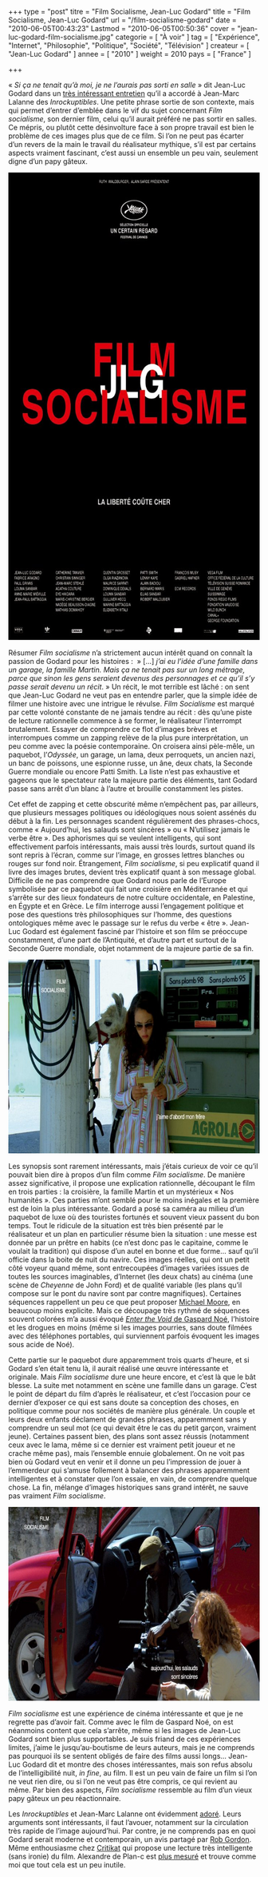 +++
type = "post"
titre = "Film Socialisme, Jean-Luc Godard"
title = "Film Socialisme, Jean-Luc Godard"
url = "/film-socialisme-godard"
date = "2010-06-05T00:43:23"
Lastmod = "2010-06-05T00:50:36"
cover = "jean-luc-godard-film-socialisme.jpg"
categorie = [ "À voir" ]
tag = [ "Expérience", "Internet", "Philosophie", "Politique", "Société", "Télévision" ]
createur = [ "Jean-Luc Godard" ]
annee = [ "2010" ]
weight = 2010
pays = [ "France" ]

+++

<p>&laquo;&nbsp;<em>Si ça ne tenait qu’à moi, je ne l’aurais pas sorti en salle</em>&nbsp;&raquo; dit Jean-Luc Godard dans un <a href="http://blogs.lesinrocks.com/cannes2010/index.php/rencontres/le-droit-dauteur-un-auteur-na-que-des-devoirs-jean-luc-godard-00551">très intéressant entretien</a> qu&rsquo;il a accordé à Jean-Marc Lalanne des <em>Inrockuptibles</em>. Une petite phrase sortie de son contexte, mais qui permet d&rsquo;entrer d&rsquo;emblée dans le vif du sujet concernant <em>Film socialisme</em>, son dernier film, celui qu&rsquo;il aurait préféré ne pas sortir en salles. Ce mépris, ou plutôt cette désinvolture face à son propre travail est bien le problème de ces images plus que de ce film. Si l&rsquo;on ne peut pas écarter d&rsquo;un revers de la main le travail du réalisateur mythique, s&rsquo;il est par certains aspects vraiment fascinant, c&rsquo;est aussi un ensemble un peu vain, seulement digne d&rsquo;un papy gâteux.</p>
<p><a href="http://www.allocine.fr/film/fichefilm_gen_cfilm=134750.html"> </a></p>
<p style="text-align: center;"><a href="http://www.allocine.fr/film/fichefilm_gen_cfilm=134750.html" target="_blank"></a></p>
<p><a href="http://www.allocine.fr/film/fichefilm_gen_cfilm=134750.html" target="_blank"></p>
<div style="text-align: center;"><img class="aligncenter" src="film-socialisme-godard.jpg" border="0" alt="film-socialisme-godard.jpg" width="690" height="936" /></div>
<p></a></p>
<p>Résumer <em>Film socialisme</em> n&rsquo;a strictement aucun intérêt quand on connaît la passion de Godard pour les histoires : &nbsp;&raquo; […] <em>j’ai eu l’idée d’une famille dans un garage, la famille Martin. Mais ça ne tenait pas sur un long métrage, parce que sinon les gens seraient devenus des personnages et ce qu’il s’y passe serait devenu un récit</em>.&nbsp;&raquo; Un récit, le mot terrible est lâché : on sent que Jean-Luc Godard ne veut pas en entendre parler, que la simple idée de filmer une histoire avec une intrigue le révulse. <em>Film Socialisme</em> est marqué par cette volonté constante de ne jamais tendre au récit : dès qu&rsquo;une piste de lecture rationnelle commence à se former, le réalisateur l&rsquo;interrompt brutalement. Essayer de comprendre ce flot d&rsquo;images brèves et interrompues comme un zapping relève de la plus pure interprétation, un peu comme avec la poésie contemporaine. On croisera ainsi pèle-mêle, un paquebot, l&rsquo;<em>Odyssée</em>, un garage, un lama, deux perroquets, un ancien nazi, un banc de poissons, une espionne russe, un âne, deux chats, la Seconde Guerre mondiale ou encore Patti Smith. La liste n&rsquo;est pas exhaustive et gageons que le spectateur rate la majeure partie des éléments, tant Godard passe sans arrêt d&rsquo;un blanc à l&rsquo;autre et brouille constamment les pistes.</p>
<p>Cet effet de zapping et cette obscurité même n&rsquo;empêchent pas, par ailleurs, que plusieurs messages politiques ou idéologiques nous soient assénés du début à la fin. Les personnages scandent régulièrement des phrases-chocs, comme &laquo;&nbsp;Aujourd&rsquo;hui, les salauds sont sincères&nbsp;&raquo; ou &laquo;&nbsp;N&rsquo;utilisez jamais le verbe être&nbsp;&raquo;. Des aphorismes qui se veulent intelligents, qui sont effectivement parfois intéressants, mais aussi très lourds, surtout quand ils sont repris à l&rsquo;écran, comme sur l&rsquo;image, en grosses lettres blanches ou rouges sur fond noir. Étrangement, <em>Film socialisme</em>, si peu explicatif quand il livre des images brutes, devient très explicatif quant à son message global. Difficile de ne pas comprendre que Godard nous parle de l&rsquo;Europe symbolisée par ce paquebot qui fait une croisière en Méditerranée et qui s&rsquo;arrête sur des lieux fondateurs de notre culture occidentale, en Palestine, en Égypte et en Grèce. Le film interroge aussi l&rsquo;engagement politique et pose des questions très philosophiques sur l&rsquo;homme, des questions ontologiques même avec le passage sur le refus du verbe &laquo;&nbsp;être&nbsp;&raquo;. Jean-Luc Godard est également fasciné par l&rsquo;histoire et son film se préoccupe constamment, d&rsquo;une part de l&rsquo;Antiquité, et d&rsquo;autre part et surtout de la Seconde Guerre mondiale, objet notamment de la majeure partie de sa fin.</p>
<div style="text-align: center;"><img class="aligncenter" src="godard-film-socialisme.jpg" border="0" alt="godard-film-socialisme.jpg" width="690" height="388" /></div>
<p>Les synopsis sont rarement intéressants, mais j&rsquo;étais curieux de voir ce qu&rsquo;il pouvait bien dire à propos d&rsquo;un film comme <em>Film socialisme</em>. De manière assez significative, il propose une explication rationnelle, découpant le film en trois parties : la croisière, la famille Martin et un mystérieux &laquo;&nbsp;Nos humanités&nbsp;&raquo;. Ces parties m&rsquo;ont semblé pour le moins inégales et la première est de loin la plus intéressante. Godard a posé sa caméra au milieu d&rsquo;un paquebot de luxe où des touristes fortunés et souvent vieux passent du bon temps. Tout le ridicule de la situation est très bien présenté par le réalisateur et un plan en particulier résume bien la situation : une messe est donnée par un prêtre en habits (ce n&rsquo;est donc pas le capitaine, comme le voulait la tradition) qui dispose d&rsquo;un autel en bonne et due forme… sauf qu&rsquo;il officie dans la boite de nuit du navire. Ces images réelles, qui ont un petit côté voyeur quand même, sont entrecoupées d&rsquo;images variées issues de toutes les sources imaginables, d&rsquo;Internet (les deux chats) au cinéma (une scène de <em>Cheyenne</em> de John Ford) et de qualité variable (les plans qu&rsquo;il compose sur le pont du navire sont par contre magnifiques). Certaines séquences rappellent un peu ce que peut proposer <a href="/createur/michael-moore/">Michael Moore</a>, en beaucoup moins explicite. Mais ce découpage très rythmé de séquences souvent colorées m&rsquo;a aussi évoqué <a href="/2010/05/04/enter-the-void-noe/"><em>Enter the Void</em> de Gaspard Noé</a>, l&rsquo;histoire et les drogues en moins (même si les images pourries, sans doute filmées avec des téléphones portables, qui surviennent parfois évoquent les images sous acide de Noé).</p>
<p>Cette partie sur le paquebot dure apparemment trois quarts d&rsquo;heure, et si Godard s&rsquo;en était tenu là, il aurait réalisé une œuvre intéressante et originale. Mais <em>Film socialisme </em>dure une heure encore, et c&rsquo;est là que le bât blesse. La suite met notamment en scène une famille dans un garage. C&rsquo;est le point de départ du film d&rsquo;après le réalisateur, et c&rsquo;est l&rsquo;occasion pour ce dernier d&rsquo;exposer ce qui est sans doute sa conception des choses, en politique comme pour nos sociétés de manière plus générale. Un couple et leurs deux enfants déclament de grandes phrases, apparemment sans y comprendre un seul mot (ce qui devait être le cas du petit garçon, vraiment jeune). Certaines passent bien, des plans sont assez réussis (notamment ceux avec le lama, même si ce dernier est vraiment petit joueur et ne crache même pas), mais l&rsquo;ensemble ennuie globalement. On ne voit pas bien où Godard veut en venir et il donne un peu l&rsquo;impression de jouer à l&rsquo;emmerdeur qui s&rsquo;amuse follement à balancer des phrases apparemment intelligentes et à constater que l&rsquo;on essaie, en vain, de comprendre quelque chose. La fin, mélange d&rsquo;images historiques sans grand intérêt, ne sauve pas vraiment <em>Film socialisme</em>.</p>
<div style="text-align: center;"><img class="aligncenter" src="jlg-film-socialisme.jpg" border="0" alt="jlg-film-socialisme.jpg" width="690" height="388" /></div>
<p><em>Film socialisme</em> est une expérience de cinéma intéressante et que je ne regrette pas d&rsquo;avoir fait. Comme avec le film de Gaspard Noé, on est néanmoins content que cela s&rsquo;arrête, même si les images de Jean-Luc Godard sont bien plus supportables. Je suis friand de ces expériences limites, j&rsquo;aime le jusqu&rsquo;au-boutisme de leurs auteurs, mais je ne comprends pas pourquoi ils se sentent obligés de faire des films aussi longs… Jean-Luc Godard dit et montre des choses intéressantes, mais son refus absolu de l&rsquo;intelligibilité nuit, <em>in fine</em>, au film. Il est un peu vain de faire un film si l&rsquo;on ne veut rien dire, ou si l&rsquo;on ne veut pas être compris, ce qui revient au même. Par bien des aspects, <em>Film socialisme</em> ressemble au film d&rsquo;un vieux papy gâteux un peu réactionnaire.</p>
<p>Les <em>Inrockuptibles</em> et Jean-Marc Lalanne ont évidemment <a href="http://www.lesinrocks.com/cine/cinema-article/t/44989/date/2010-05-14/article/film-socialisme/">adoré</a>. Leurs arguments sont intéressants, il faut l&rsquo;avouer, notamment sur la circulation très rapide de l&rsquo;image aujourd&rsquo;hui. Par contre, je ne comprends pas en quoi Godard serait moderne et contemporain, un avis partagé par <a href="http://www.toujoursraison.com/2010/05/film-socialisme.html">Rob Gordon</a>. Même enthousiasme chez <a href="http://www.critikat.com/Film-Socialisme.html">Critikat</a> qui propose une lecture très intelligente (sans ironie) du film. Alexandre de Plan-c est <a href="http://www.plan-c.fr/article-film-socialisme-l-art-de-la-disharmonie-51066569.html">plus mesuré</a> et trouve comme moi que tout cela est un peu inutile.</p>


